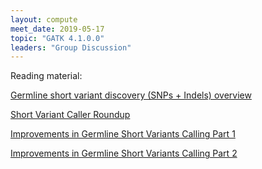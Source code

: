 ```yaml
---
layout: compute
meet_date: 2019-05-17
topic: "GATK 4.1.0.0"
leaders: "Group Discussion"
---
```


Reading material:

[Germline short variant discovery (SNPs + Indels) overview](https://software.broadinstitute.org/gatk/best-practices/workflow?id=11145)

[Short Variant Caller Roundup](https://software.broadinstitute.org/gatk/blog?id=23490)

[Improvements in Germline Short Variants Calling Part 1](https://software.broadinstitute.org/gatk/blog?id=23510)

[Improvements in Germline Short Variants Calling Part 2](https://software.broadinstitute.org/gatk/blog?id=23525)